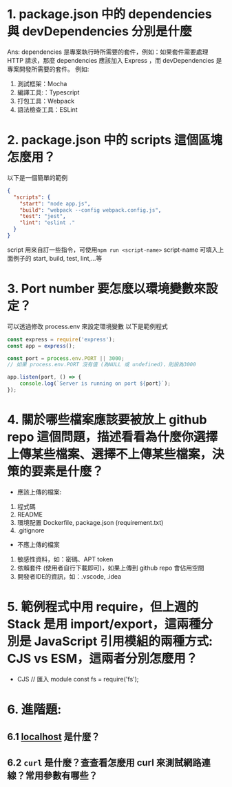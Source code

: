 # 1. package.json 中的 dependencies 與 devDependencies 分別是什麼
Ans: dependencies 是專案執行時所需要的套件，例如：如果套件需要處理 HTTP 請求，那麼 dependencies 應該加入 Express
，而 devDependencies 是專案開發所需要的套件。
例如: 
1. 測試框架：Mocha
2. 編譯工具:：Typescript
3. 打包工具：Webpack
4. 語法檢查工具：ESLint

# 2. package.json 中的 scripts 這個區塊怎麼用？
以下是一個簡單的範例
```json
{
  "scripts": {
    "start": "node app.js",
    "build": "webpack --config webpack.config.js",
    "test": "jest",
    "lint": "eslint ."
  }
}
```

script 用來自訂一些指令，可使用`npm run <script-name>`
script-name 可填入上面例子的 start, build, test, lint,...等



# 3. Port number 要怎麼以環境變數來設定？
可以透過修改 process.env 來設定環境變數
以下是範例程式
``` javascript
const express = require('express');
const app = express();

const port = process.env.PORT || 3000;
// 如果 process.env.PORT 沒有值 (為NULL 或 undefined)，則設為3000

app.listen(port, () => {
    console.log(`Server is running on port ${port}`);
});

```


#  4. 關於哪些檔案應該要被放上 github repo 這個問題，描述看看為什麼你選擇上傳某些檔案、選擇不上傳某些檔案，決策的要素是什麼？

- 應該上傳的檔案:
1. 程式碼
2. README 
3. 環境配置 Dockerfile, package.json (requirement.txt)
4. .gitignore


- 不應上傳的檔案
1. 敏感性資料，如：密碼、APT token
2. 依賴套件 (使用者自行下載即可)，如果上傳到 github repo 會佔用空間
3. 開發者IDE的資訊，如：.vscode, .idea



# 5. 範例程式中用 require，但上週的 Stack 是用 import/export，這兩種分別是 JavaScript 引用模組的兩種方式: CJS vs ESM，這兩者分別怎麼用？

- CJS
// 匯入 module
const fs = require('fs');




# 6. 進階題:
## 6.1 [localhost](http://localhost) 是什麼？



## 6.2 `curl` 是什麼？查查看怎麼用 curl 來測試網路連線？常用參數有哪些？
